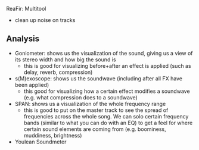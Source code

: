 
ReaFir: Multitool
- clean up noise on tracks

## Analysis
- Goniometer: shows us the visualization of the sound, giving us a view of its stereo width and how big the sound is
    - this is good for visualizing before+after an effect is applied (such as delay, reverb, compression)
- s(M)exoscope: shows us the soundwave (including after all FX have been applied)
    - this good for visualizing how a certain effect modifies a soundwave (e.g. what compression does to a soundwave)
- SPAN: shows us a visualization of the whole frequency range
    - this is good to put on the master track to see the spread of frequencies across the whole song. We can solo certain frequency bands (similar to what you can do with an EQ) to get a feel for where certain sound elements are coming from (e.g. boominess, muddiness, brightness)
- Youlean Soundmeter